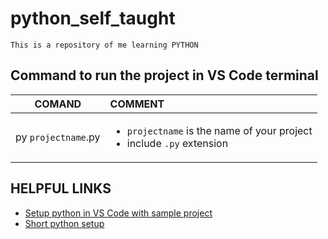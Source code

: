 # python_self_taught

`This is a repository of me learning PYTHON`

## Command to run the project in VS Code terminal

| COMAND              | COMMENT                                                                                     |
| ------------------- | :------------------------------------------------------------------------------------------ |
| py `projectname`.py | <ul><li>`projectname` is the name of your project</li><li>include `.py` extension</li></ul> |

## HELPFUL LINKS

- [Setup python in VS Code with sample project](https://www.youtube.com/watch?v=AKVRkB0fot0)
- [Short python setup](https://www.youtube.com/watch?v=1-6vFzoiPBw)
